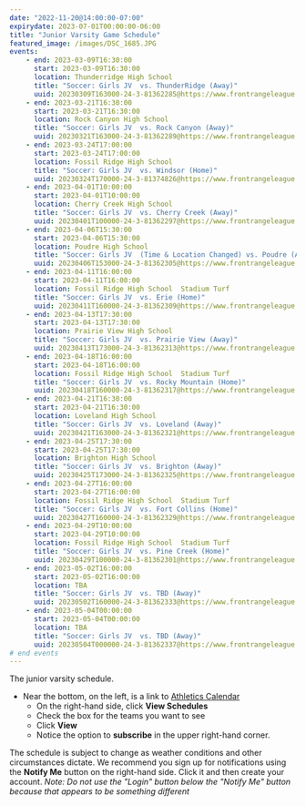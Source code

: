 ```yaml
---
date: "2022-11-20@14:00:00-07:00"
expirydate: 2023-07-01T00:00:00-06:00
title: "Junior Varsity Game Schedule"
featured_image: /images/DSC_1685.JPG
events:
    - end: 2023-03-09T16:30:00
      start: 2023-03-09T16:30:00
      location: Thunderridge High School
      title: "Soccer: Girls JV  vs. ThunderRidge (Away)"
      uuid: 20230309T163000-24-3-81362285@https://www.frontrangeleague.org
    - end: 2023-03-21T16:30:00
      start: 2023-03-21T16:30:00
      location: Rock Canyon High School
      title: "Soccer: Girls JV  vs. Rock Canyon (Away)"
      uuid: 20230321T163000-24-3-81362289@https://www.frontrangeleague.org
    - end: 2023-03-24T17:00:00
      start: 2023-03-24T17:00:00
      location: Fossil Ridge High School
      title: "Soccer: Girls JV  vs. Windsor (Home)"
      uuid: 20230324T170000-24-3-81374826@https://www.frontrangeleague.org
    - end: 2023-04-01T10:00:00
      start: 2023-04-01T10:00:00
      location: Cherry Creek High School
      title: "Soccer: Girls JV  vs. Cherry Creek (Away)"
      uuid: 20230401T100000-24-3-81362297@https://www.frontrangeleague.org
    - end: 2023-04-06T15:30:00
      start: 2023-04-06T15:30:00
      location: Poudre High School
      title: "Soccer: Girls JV  (Time & Location Changed) vs. Poudre (Away)"
      uuid: 20230406T153000-24-3-81362305@https://www.frontrangeleague.org
    - end: 2023-04-11T16:00:00
      start: 2023-04-11T16:00:00
      location: Fossil Ridge High School  Stadium Turf
      title: "Soccer: Girls JV  vs. Erie (Home)"
      uuid: 20230411T160000-24-3-81362309@https://www.frontrangeleague.org
    - end: 2023-04-13T17:30:00
      start: 2023-04-13T17:30:00
      location: Prairie View High School
      title: "Soccer: Girls JV  vs. Prairie View (Away)"
      uuid: 20230413T173000-24-3-81362313@https://www.frontrangeleague.org
    - end: 2023-04-18T16:00:00
      start: 2023-04-18T16:00:00
      location: Fossil Ridge High School  Stadium Turf
      title: "Soccer: Girls JV  vs. Rocky Mountain (Home)"
      uuid: 20230418T160000-24-3-81362317@https://www.frontrangeleague.org
    - end: 2023-04-21T16:30:00
      start: 2023-04-21T16:30:00
      location: Loveland High School
      title: "Soccer: Girls JV  vs. Loveland (Away)"
      uuid: 20230421T163000-24-3-81362321@https://www.frontrangeleague.org
    - end: 2023-04-25T17:30:00
      start: 2023-04-25T17:30:00
      location: Brighton High School
      title: "Soccer: Girls JV  vs. Brighton (Away)"
      uuid: 20230425T173000-24-3-81362325@https://www.frontrangeleague.org
    - end: 2023-04-27T16:00:00
      start: 2023-04-27T16:00:00
      location: Fossil Ridge High School  Stadium Turf
      title: "Soccer: Girls JV  vs. Fort Collins (Home)"
      uuid: 20230427T160000-24-3-81362329@https://www.frontrangeleague.org
    - end: 2023-04-29T10:00:00
      start: 2023-04-29T10:00:00
      location: Fossil Ridge High School  Stadium Turf
      title: "Soccer: Girls JV  vs. Pine Creek (Home)"
      uuid: 20230429T100000-24-3-81362301@https://www.frontrangeleague.org
    - end: 2023-05-02T16:00:00
      start: 2023-05-02T16:00:00
      location: TBA
      title: "Soccer: Girls JV  vs. TBD (Away)"
      uuid: 20230502T160000-24-3-81362333@https://www.frontrangeleague.org
    - end: 2023-05-04T00:00:00
      start: 2023-05-04T00:00:00
      location: TBA
      title: "Soccer: Girls JV  vs. TBD (Away)"
      uuid: 20230504T000000-24-3-81362337@https://www.frontrangeleague.org
# end events
---
```


The junior varsity schedule.

<!--more-->

* Near the bottom, on the left, is a link to [Athletics
  Calendar][athletic-schedules]
    * On the right-hand side, click **View Schedules**
    * Check the box for the teams you want to see
    * Click **View**
    * Notice the option to **subscribe** in the upper right-hand corner.

The schedule is subject to change as weather conditions and other circumstances
dictate. We recommend you sign up for notifications using the **Notify Me**
button on the right-hand side. Click it and then create your account. *Note: Do
not use the "Login" button below the "Notify Me" button because that appears to
be something different*

[frh-schedules]: https://frh.psdschools.org/about-our-school/calendars-schedules
[athletic-schedules]: http://www.frontrangeleague.org/g5-bin/client.cgi?G5genie=812&school_id=5
